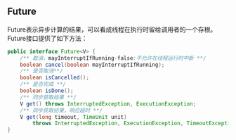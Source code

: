 ## Future

Future表示异步计算的结果，可以看成线程在执行时留给调用者的一个存根。Future接口提供了如下方法：

```java
public interface Future<V> {
    /** 取消，mayInterruptIfRunning-false:不允许在线程运行时中断 **/
    boolean cancel(boolean mayInterruptIfRunning);
    /** 是否取消**/
    boolean isCancelled();
    /** 是否完成 **/
    boolean isDone();
    /** 同步获取结果 **/
    V get() throws InterruptedException, ExecutionException;
    /** 同步获取结果，响应超时 **/
    V get(long timeout, TimeUnit unit)
        throws InterruptedException, ExecutionException, TimeoutException;
}
```

